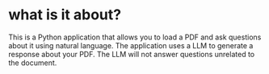# what is it about?
This is a Python application that allows you to load a PDF and ask questions about it using natural language. 
The application uses a LLM to generate a response about your PDF. The LLM will not answer questions unrelated to the document.
